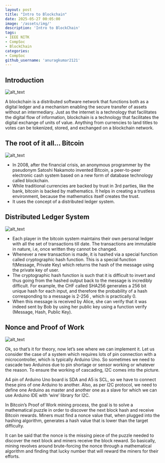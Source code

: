 ```yaml
---
layout: post
title: "Intro to Blockchain"
date: 2025-05-27 00:05:00
image: '/assets/img/'
description: 'Intro to BlockChain'
tags:
- IEEE NITK
- CompSoc
- BlockChain
categories:
- CompSoc
github_username: 'anuragkumar2121'
---
```


## **Introduction**

![alt_text](/blog/assets/img/BlockChain/1.png)

A blockchain is a distributed software network that functions both as a digital ledger and a mechanism enabling the secure transfer of assets without an intermediary. Just as the internet is a technology that facilitates the digital flow of information, blockchain is a technology that facilitates the digital exchange of units of value. Anything from currencies to land titles to votes can be tokenized, stored, and exchanged on a blockchain network.


## **The root of it all… Bitcoin**

![alt_text](/blog/assets/img/BlockChain/2.png)

* In 2008, after the financial crisis, an anonymous programmer by the pseudonym Satoshi Nakamoto invented Bitcoin, a peer-to-peer electronic cash system based on a new form of database technology called blockchain.
* While traditional currencies are backed by trust in 3rd parties, like the bank, bitcoin is backed by mathematics. It helps in creating a trustless environment, because the mathematics itself creates the trust.
* It uses the concept of a distributed ledger system.

## **Distributed Ledger System**

![alt_text](/blog/assets/img/BlockChain/3.png)

* Each player in the bitcoin system maintains their own personal ledger with all the set of transactions till date. The transactions are immutable in nature, i.e, once written they cannot be changed.
* Whenever a new transaction is made, it is hashed via a special function called cryptographic hash function. This is a special function 
f(Message, Private Key) which returns the hash of the message using the private key of user.
* The cryptographic hash function is such that it is difficult to invert and thus going from the hashed output back to the message is incredibly difficult. For example, the CHF called SHA256 generates a 256 bit unique hash for each input, and therefore the probability of a hash corresponding to a message is 2-256  , which is practically 0.
* When this message is received by Alice, she can verify that it was indeed sent by Bob by using her public key using a function verify (Message, Hash, Public Key).

## **Nonce and Proof of Work**

![alt_text](/blog/assets/img/BlockChain/4.png)

Ok, so that’s it for theory, now let’s see where we can implement it. Let us consider the case of a system which requires lots of pin connection with a microcontroller, which is typically Arduino Uno. So sometimes we need to cascade two Arduinos due to pin shortage or sensor working or whatever the reason. To ensure the working of cascading, I2C comes into the picture.

A4 pin of Arduino Uno board is SDA and A5 is SCL, so we have to connect these pins of one Arduino to another. Also, as per I2C protocol, we need to define one Arduino as master and another one as a slave for which we can use Arduino IDE with ‘wire’ library for I2C.

In Bitcoin’s Proof of Work mining process, the goal is to solve a mathematical puzzle in order to discover the next block hash and receive Bitcoin rewards. Miners must find a nonce value that, when plugged into the hashing algorithm, generates a hash value that is lower than the target difficulty.

It can be said that the nonce is the missing piece of the puzzle needed to discover the next block and miners receive the block reward.  So basically, mining revolves around brute-forcing the nonce through a mathematical algorithm and finding that lucky number that will reward the miners for their efforts.



